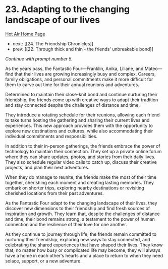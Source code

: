 # 23. Adapting to the changing landscape of our lives

[Hot Air Home Page](https://hotair.peterkaminski.wiki/) 
 
 - next: [[24. The Friendship Chronicles]] 
 - prev: [[22. Through thick and thin - the friends' unbreakable bond]]

_Continue with prompt number 5._

As the years pass, the Fantastic Four—Franklin, Anika, Liliane, and Mateo—find that their lives are growing increasingly busy and complex. Careers, family obligations, and personal commitments make it more difficult for them to carve out time for their annual reunions and adventures.

Determined to maintain their close-knit bond and continue nurturing their friendship, the friends come up with creative ways to adapt their tradition and stay connected despite the challenges of distance and time.

They introduce a rotating schedule for their reunions, allowing each friend to take turns hosting the gathering and sharing their current lives and experiences. This new approach provides them with the opportunity to explore new destinations and cultures, while also accommodating their individual commitments and responsibilities.

In addition to their in-person gatherings, the friends embrace the power of technology to maintain their connection. They set up a private online forum where they can share updates, photos, and stories from their daily lives. They also schedule regular video calls to catch up, discuss their creative projects, and plan their next adventures.

When they do manage to reunite, the friends make the most of their time together, cherishing each moment and creating lasting memories. They embark on shorter trips, exploring nearby destinations or revisiting cherished locations from their past adventures.

As the Fantastic Four adapt to the changing landscape of their lives, they discover new dimensions to their friendship and find fresh sources of inspiration and growth. They learn that, despite the challenges of distance and time, their bond remains strong, a testament to the power of human connection and the resilience of their love for one another.

As they continue to journey through life, the friends remain committed to nurturing their friendship, exploring new ways to stay connected, and celebrating the shared experiences that have shaped their lives. They know that, no matter how busy or complicated life may become, they will always have a home in each other's hearts and a place to return to when they need solace, support, or a new adventure.


